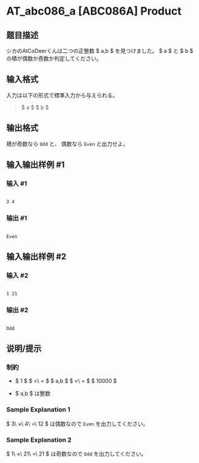 # AT_abc086_a [ABC086A] Product

## 题目描述

[problemUrl]: https://atcoder.jp/contests/abc086/tasks/abc086_a

シカのAtCoDeerくんは二つの正整数 $ a,b $ を見つけました。 $ a $ と $ b $ の積が偶数か奇数か判定してください。

## 输入格式

入力は以下の形式で標準入力から与えられる。

> $ a $ $ b $

## 输出格式

積が奇数なら `Odd` と、 偶数なら `Even` と出力せよ。

## 输入输出样例 #1

### 输入 #1

```
3 4
```

### 输出 #1

```
Even
```

## 输入输出样例 #2

### 输入 #2

```
1 21
```

### 输出 #2

```
Odd
```

## 说明/提示

### 制約

- $ 1 $ $ <\ = $ $ a,b $ $ <\ = $ $ 10000 $
- $ a,b $ は整数

### Sample Explanation 1

$ 3\ ×\ 4\ =\ 12 $ は偶数なので `Even` を出力してください。

### Sample Explanation 2

$ 1\ ×\ 21\ =\ 21 $ は奇数なので `Odd` を出力してください。